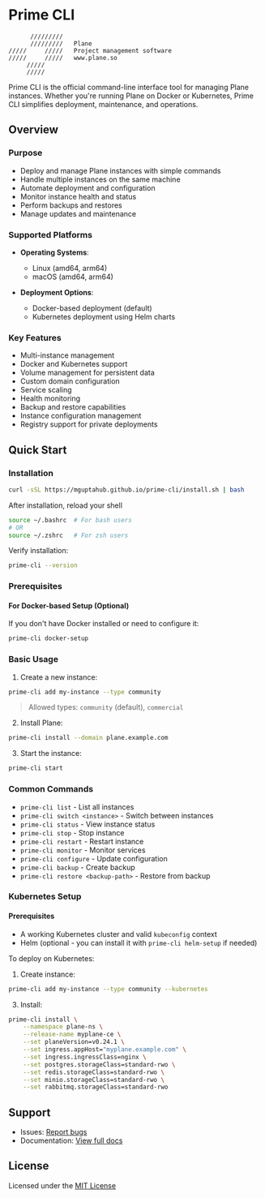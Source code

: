 # Prime CLI

```
      /////////
      /////////   Plane
/////     /////   Project management software
/////     /////   www.plane.so
     /////     
     /////     
```

Prime CLI is the official command-line interface tool for managing Plane instances. Whether you're running Plane on Docker or Kubernetes, Prime CLI simplifies deployment, maintenance, and operations.

## Overview

### Purpose
- Deploy and manage Plane instances with simple commands
- Handle multiple instances on the same machine
- Automate deployment and configuration
- Monitor instance health and status
- Perform backups and restores
- Manage updates and maintenance

### Supported Platforms
- **Operating Systems**:
  - Linux (amd64, arm64)
  - macOS (amd64, arm64)
  
- **Deployment Options**:
  - Docker-based deployment (default)
  - Kubernetes deployment using Helm charts

### Key Features
- Multi-instance management
- Docker and Kubernetes support
- Volume management for persistent data
- Custom domain configuration
- Service scaling
- Health monitoring
- Backup and restore capabilities
- Instance configuration management
- Registry support for private deployments

## Quick Start

### Installation

```bash
curl -sSL https://mguptahub.github.io/prime-cli/install.sh | bash
```

After installation, reload your shell
```bash
source ~/.bashrc  # For bash users
# OR
source ~/.zshrc   # For zsh users
```

Verify installation:
```bash
prime-cli --version
```

### Prerequisites

#### For Docker-based Setup (Optional)
If you don't have Docker installed or need to configure it:
```bash
prime-cli docker-setup
```

### Basic Usage

1. Create a new instance:
```bash
prime-cli add my-instance --type community 
```
> Allowed types: `community` (default), `commercial`

2. Install Plane:
```bash
prime-cli install --domain plane.example.com 
```

3. Start the instance:
```bash
prime-cli start
```

### Common Commands

- `prime-cli list` - List all instances
- `prime-cli switch <instance>` - Switch between instances
- `prime-cli status` - View instance status
- `prime-cli stop` - Stop instance
- `prime-cli restart` - Restart instance
- `prime-cli monitor` - Monitor services
- `prime-cli configure` - Update configuration
- `prime-cli backup` - Create backup
- `prime-cli restore <backup-path>` - Restore from backup

### Kubernetes Setup

#### Prerequisites
- A working Kubernetes cluster and valid `kubeconfig` context
- Helm (optional - you can install it with `prime-cli helm-setup` if needed)

To deploy on Kubernetes:

1. Create instance:
```bash
prime-cli add my-instance --type community --kubernetes
```

3. Install:
```bash
prime-cli install \
    --namespace plane-ns \
    --release-name myplane-ce \
    --set planeVersion=v0.24.1 \
    --set ingress.appHost="myplane.example.com" \
    --set ingress.ingressClass=nginx \
    --set postgres.storageClass=standard-rwo \
    --set redis.storageClass=standard-rwo \
    --set minio.storageClass=standard-rwo \
    --set rabbitmq.storageClass=standard-rwo
```

## Support

- Issues: [Report bugs](https://github.com/makeplane/prime-cli/issues)
- Documentation: [View full docs](https://docs.plane.so)

## License

Licensed under the [MIT License](LICENSE)
